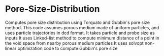 # Pore-Size-Distribution
Computes pore size distribution using Torquato and Gubbin's pore size method.
This code assumes porous medium made of uniform particles, and uses particle trajectories in dcd format.
It takes particle and probe size as inputs
It uses Linked-list method to compute minimum distance of a point in the void space from nearby porous medium particles
It uses solvopt non-linear optimization code to compute Gubbin's pore size
